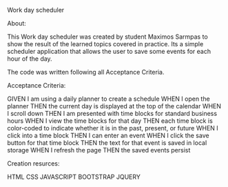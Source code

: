 Work day scheduler


About:

 This Work day scheduler was created by student Maximos Sarmpas to show the result of the learned topics covered in practice. Its a simple scheduler application that allows the user to save some events for each hour of the day.


The code was written following all Acceptance Criteria.

Acceptance Criteria:

GIVEN I am using a daily planner to create a schedule
WHEN I open the planner
THEN the current day is displayed at the top of the calendar
WHEN I scroll down
THEN I am presented with time blocks for standard business hours
WHEN I view the time blocks for that day
THEN each time block is color-coded to indicate whether it is in the past, present, or future
WHEN I click into a time block
THEN I can enter an event
WHEN I click the save button for that time block
THEN the text for that event is saved in local storage
WHEN I refresh the page
THEN the saved events persist

Creation resurces:

HTML
CSS
JAVASCRIPT
BOOTSTRAP 
JQUERY